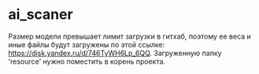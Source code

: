 # ai_scaner
Размер модели превышает лимит загрузки в гитхаб, поэтому ее веса и иные файлы будут загружены по этой ссылке: https://disk.yandex.ru/d/746TyWH6Lp_6QQ.
Загруженную папку 'resource' нужно поместить в корень проекта.
